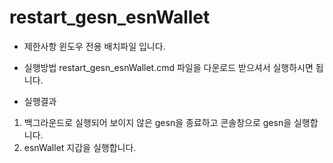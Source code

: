 # restart_gesn_esnWallet

- 제한사항
 윈도우 전용 배치파일 입니다.

- 실행방법
restart_gesn_esnWallet.cmd 파일을 다운로드 받으셔서 실행하시면 됩니다.

- 실행결과
1. 백그라운드로 실행되어 보이지 않은 gesn을 종료하고 콘솔창으로 gesn을 실행합니다.
2. esnWallet 지갑을 실행합니다.